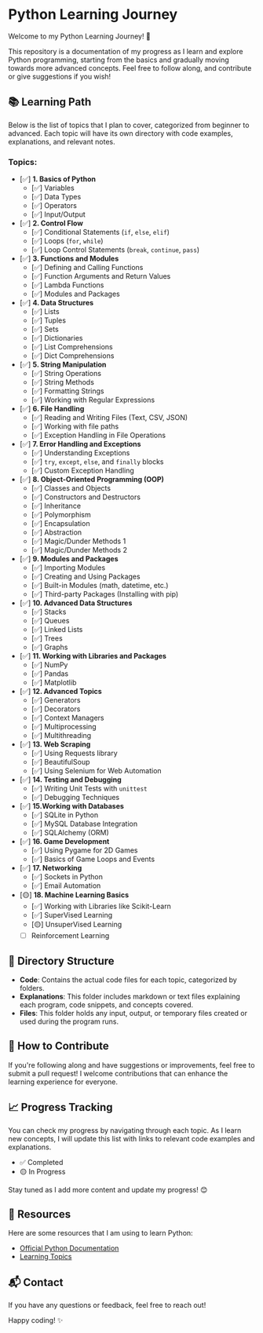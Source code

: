 # Python Learning Journey

Welcome to my Python Learning Journey! 🚀

This repository is a documentation of my progress as I learn and explore Python programming, starting from the basics and gradually moving towards more advanced concepts. Feel free to follow along, and contribute or give suggestions if you wish!

## 📚 Learning Path

Below is the list of topics that I plan to cover, categorized from beginner to advanced. Each topic will have its own directory with code examples, explanations, and relevant notes.

### Topics:
- [✅] **1. Basics of Python**
  - [✅] Variables
  - [✅] Data Types
  - [✅] Operators
  - [✅] Input/Output
- [✅] **2. Control Flow**
  - [✅] Conditional Statements (`if`, `else`, `elif`)
  - [✅] Loops (`for`, `while`)
  - [✅] Loop Control Statements (`break`, `continue`, `pass`)
- [✅] **3. Functions and Modules**
  - [✅] Defining and Calling Functions
  - [✅] Function Arguments and Return Values
  - [✅] Lambda Functions
  - [✅] Modules and Packages
- [✅] **4. Data Structures**
  - [✅] Lists
  - [✅] Tuples
  - [✅] Sets
  - [✅] Dictionaries
  - [✅] List Comprehensions
  - [✅] Dict Comprehensions
- [✅] **5. String Manipulation**
  - [✅] String Operations
  - [✅] String Methods
  - [✅] Formatting Strings
  - [✅] Working with Regular Expressions
- [✅] **6. File Handling**
  - [✅] Reading and Writing Files (Text, CSV, JSON)
  - [✅] Working with file paths
  - [✅] Exception Handling in File Operations
- [✅] **7. Error Handling and Exceptions**
  - [✅] Understanding Exceptions
  - [✅] `try`, `except`, `else`, and `finally` blocks
  - [✅] Custom Exception Handling
- [✅] **8. Object-Oriented Programming (OOP)**
  - [✅] Classes and Objects
  - [✅] Constructors and Destructors
  - [✅] Inheritance
  - [✅] Polymorphism
  - [✅] Encapsulation
  - [✅] Abstraction
  - [✅] Magic/Dunder Methods 1
  - [✅] Magic/Dunder Methods 2
- [✅] **9. Modules and Packages**
  - [✅] Importing Modules
  - [✅] Creating and Using Packages
  - [✅] Built-in Modules (math, datetime, etc.)
  - [✅] Third-party Packages (Installing with pip)
- [✅] **10. Advanced Data Structures**
  - [✅] Stacks
  - [✅] Queues
  - [✅] Linked Lists
  - [✅] Trees
  - [✅] Graphs
- [✅] **11. Working with Libraries and Packages**
  - [✅] NumPy
  - [✅] Pandas
  - [✅] Matplotlib
- [✅] **12. Advanced Topics**
  - [✅] Generators
  - [✅] Decorators
  - [✅] Context Managers
  - [✅] Multiprocessing
  - [✅] Multithreading
- [✅] **13. Web Scraping**
  - [✅] Using Requests library
  - [✅] BeautifulSoup
  - [✅] Using Selenium for Web Automation
- [✅] **14. Testing and Debugging**
  - [✅] Writing Unit Tests with `unittest`
  - [✅] Debugging Techniques
- [✅] **15.Working with Databases**
  - [✅] SQLite in Python
  - [✅] MySQL Database Integration
  - [✅] SQLAlchemy (ORM)
- [✅] **16. Game Development**
  - [✅] Using Pygame for 2D Games
  - [✅] Basics of Game Loops and Events
- [✅] **17. Networking**
  - [✅] Sockets in Python
  - [✅] Email Automation
- [🟡] **18. Machine Learning Basics**
  - [✅] Working with Libraries like Scikit-Learn
  - [✅] SuperVised Learning
  - [🟡] UnsuperVised Learning
  - [ ] Reinforcement Learning
  
## 📂 Directory Structure

- **Code**: Contains the actual code files for each topic, categorized by folders.
- **Explanations**: This folder includes markdown or text files explaining each program, code snippets, and concepts covered.
- **Files**: This folder holds any input, output, or temporary files created or used during the program runs.

## 🚀 How to Contribute

If you're following along and have suggestions or improvements, feel free to submit a pull request! I welcome contributions that can enhance the learning experience for everyone.

## 📈 Progress Tracking

You can check my progress by navigating through each topic. As I learn new concepts, I will update this list with links to relevant code examples and explanations.

- ✅ Completed
- 🟡 In Progress

Stay tuned as I add more content and update my progress! 😊

## 🔗 Resources

Here are some resources that I am using to learn Python:
- [Official Python Documentation](https://docs.python.org/3/)
- [Learning Topics](https://chatgpt.com/)

## 📬 Contact

If you have any questions or feedback, feel free to reach out!

Happy coding! ✨
